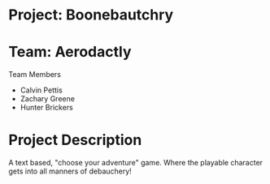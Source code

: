 # Project: Boonebautchry
# Team: Aerodactly

Team Members
* Calvin Pettis
* Zachary Greene
* Hunter Brickers

# Project Description

A text based, "choose your adventure" game. Where the playable character gets into all manners of debauchery!
